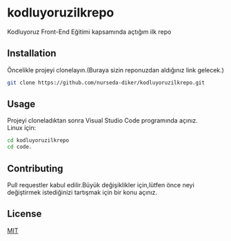 # kodluyoruzilkrepo
Kodluyoruz Front-End Eğitimi kapsamında açtığım ilk repo
## Installation
Öncelikle projeyi clonelayın.(Buraya sizin reponuzdan aldığınız link gelecek.)<br>
```bash
git clone https://github.com/nurseda-diker/kodluyoruzilkrepo.git
```
## Usage
Projeyi cloneladıktan sonra Visual Studio Code programında açınız.<br>
Linux için:
```bash
cd kodluyoruzilkrepo
cd code.
```
## Contributing
Pull requestler kabul edilir.Büyük değişiklikler için,lütfen önce neyi değiştirmek istediğinizi tartışmak için bir konu açınız.
## License
[MIT](https://choosealicense.com/licenses/mit/)

